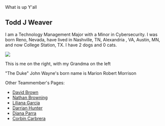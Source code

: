 What is up Y'all

## Todd J Weaver
I am a Technology Management Major with a Minor in Cybersecurity. I was born Reno, Nevada, have lived in Nashville, TN, Alexandria , VA, Austin, MN, and now College Station, TX. I have 2 dogs and 0 cats.

<img src="https://gvgtw.github.io/tcmg412-project2/images/Aggieland_Orch_Picture.jpg">


This is me on the right, with my Grandma on the left

"The Duke" John Wayne's born name is Marion Robert Morrison

Other Teammember's Pages:
 * [David Brown](https://gvgtw.github.io/tcmg412-project2/David)
 * [Nathan Browning](https://gvgtw.github.io/tcmg412-project2/nathan)
 * [Liliana Garcia](https://gvgtw.github.io/tcmg412-project2/liliana)
 * [Darrian Hunter](https://gvgtw.github.io/tcmg412-project2/Darrian)
 * [Diana Parra](https://gvgtw.github.io/tcmg412-project2/Diana)
 * [Corbin Carbrera](https://gvgtw.github.io/tcmg412-project2/index)

